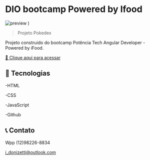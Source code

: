 # DIO bootcamp Powered by Ifood

![preview](https://user-images.githubusercontent.com/112431459/235795573-b4f6c29e-d560-4eb1-9cd3-ea31c3d0e125.PNG)
)

> Projeto Pokedex

Projeto construido do bootcamp Potência Tech Angular Developer - Powered by iFood.

[🔗 Clique aqui para acessar](https://jmdonizetti.github.io/pokedex)



## 🔧 Tecnologias

-HTML

-CSS

-JavaScript

-Github

## 📞 Contato

Wpp (12)98226-8834

j_donizetti@outlook.com
